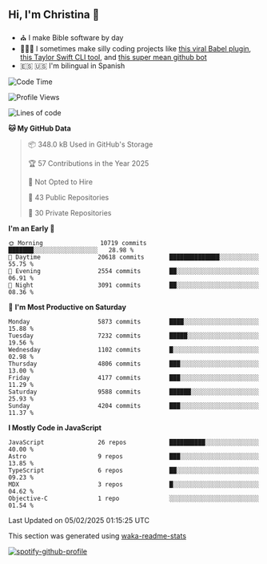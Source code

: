 ## Hi, I'm Christina 👋

- ⛪️ I make Bible software by day
- 👩🏼‍💻 I sometimes make silly coding projects like [this viral Babel plugin](https://www.instagram.com/reel/Cxvwz76vBus/), [this Taylor Swift CLI tool](https://github.com/christina-de-martinez/swift-commits), and [this super mean github bot](https://github.com/christina-de-martinez/roast-my-code)
- 🇪🇸 🇺🇸 I'm bilingual in Spanish

<!--START_SECTION:waka-->
![Code Time](http://img.shields.io/badge/Code%20Time-73%20hrs%207%20mins-blue)

![Profile Views](http://img.shields.io/badge/Profile%20Views-3-blue)

![Lines of code](https://img.shields.io/badge/From%20Hello%20World%20I%27ve%20Written-23.7%20million%20lines%20of%20code-blue)

**🐱 My GitHub Data** 

> 📦 348.0 kB Used in GitHub's Storage 
 > 
> 🏆 57 Contributions in the Year 2025
 > 
> 🚫 Not Opted to Hire
 > 
> 📜 43 Public Repositories 
 > 
> 🔑 30 Private Repositories 
 > 
**I'm an Early 🐤** 

```text
🌞 Morning                10719 commits       ███████░░░░░░░░░░░░░░░░░░   28.98 % 
🌆 Daytime                20618 commits       ██████████████░░░░░░░░░░░   55.75 % 
🌃 Evening                2554 commits        ██░░░░░░░░░░░░░░░░░░░░░░░   06.91 % 
🌙 Night                  3091 commits        ██░░░░░░░░░░░░░░░░░░░░░░░   08.36 % 
```
📅 **I'm Most Productive on Saturday** 

```text
Monday                   5873 commits        ████░░░░░░░░░░░░░░░░░░░░░   15.88 % 
Tuesday                  7232 commits        █████░░░░░░░░░░░░░░░░░░░░   19.56 % 
Wednesday                1102 commits        █░░░░░░░░░░░░░░░░░░░░░░░░   02.98 % 
Thursday                 4806 commits        ███░░░░░░░░░░░░░░░░░░░░░░   13.00 % 
Friday                   4177 commits        ███░░░░░░░░░░░░░░░░░░░░░░   11.29 % 
Saturday                 9588 commits        ██████░░░░░░░░░░░░░░░░░░░   25.93 % 
Sunday                   4204 commits        ███░░░░░░░░░░░░░░░░░░░░░░   11.37 % 
```


**I Mostly Code in JavaScript** 

```text
JavaScript               26 repos            ██████████░░░░░░░░░░░░░░░   40.00 % 
Astro                    9 repos             ███░░░░░░░░░░░░░░░░░░░░░░   13.85 % 
TypeScript               6 repos             ██░░░░░░░░░░░░░░░░░░░░░░░   09.23 % 
MDX                      3 repos             █░░░░░░░░░░░░░░░░░░░░░░░░   04.62 % 
Objective-C              1 repo              ░░░░░░░░░░░░░░░░░░░░░░░░░   01.54 % 
```




 Last Updated on 05/02/2025 01:15:25 UTC
<!--END_SECTION:waka-->

This section was generated using [waka-readme-stats](https://github.com/anmol098/waka-readme-stats)

[![spotify-github-profile](https://spotify-github-profile.kittinanx.com/api/view?uid=1228436873&cover_image=true&theme=default&show_offline=false&background_color=121212&interchange=false&bar_color=53b14f&bar_color_cover=false)](https://spotify-github-profile.kittinanx.com/api/view?uid=1228436873&redirect=true)